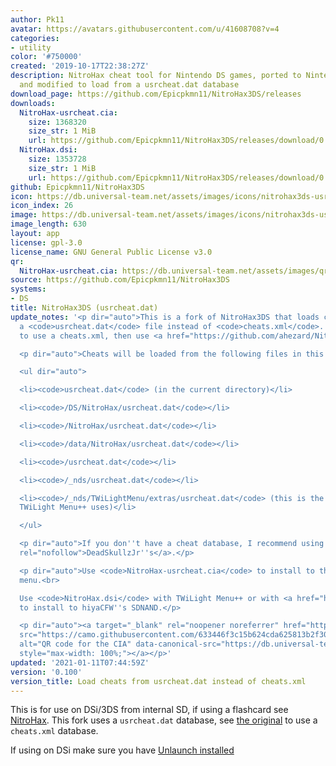 ```yaml
---
author: Pk11
avatar: https://avatars.githubusercontent.com/u/41608708?v=4
categories:
- utility
color: '#750000'
created: '2019-10-17T22:38:27Z'
description: NitroHax cheat tool for Nintendo DS games, ported to Nintendo DSi / 3DS
  and modified to load from a usrcheat.dat database
download_page: https://github.com/Epicpkmn11/NitroHax3DS/releases
downloads:
  NitroHax-usrcheat.cia:
    size: 1368320
    size_str: 1 MiB
    url: https://github.com/Epicpkmn11/NitroHax3DS/releases/download/0.100/NitroHax-usrcheat.cia
  NitroHax.dsi:
    size: 1353728
    size_str: 1 MiB
    url: https://github.com/Epicpkmn11/NitroHax3DS/releases/download/0.100/NitroHax.dsi
github: Epicpkmn11/NitroHax3DS
icon: https://db.universal-team.net/assets/images/icons/nitrohax3ds-usrcheat-dat.png
icon_index: 26
image: https://db.universal-team.net/assets/images/icons/nitrohax3ds-usrcheat-dat.png
image_length: 630
layout: app
license: gpl-3.0
license_name: GNU General Public License v3.0
qr:
  NitroHax-usrcheat.cia: https://db.universal-team.net/assets/images/qr/nitrohax-usrcheat-cia.png
source: https://github.com/Epicpkmn11/NitroHax3DS
systems:
- DS
title: NitroHax3DS (usrcheat.dat)
update_notes: '<p dir="auto">This is a fork of NitroHax3DS that loads cheats from
  a <code>usrcheat.dat</code> file instead of <code>cheats.xml</code>. If you want
  to use a cheats.xml, then use <a href="https://github.com/ahezard/NitroHax3DS/releases">ahezard/NitroHax3DS</a>.</p>

  <p dir="auto">Cheats will be loaded from the following files in this order:</p>

  <ul dir="auto">

  <li><code>usrcheat.dat</code> (in the current directory)</li>

  <li><code>/DS/NitroHax/usrcheat.dat</code></li>

  <li><code>/NitroHax/usrcheat.dat</code></li>

  <li><code>/data/NitroHax/usrcheat.dat</code></li>

  <li><code>/usrcheat.dat</code></li>

  <li><code>/_nds/usrcheat.dat</code></li>

  <li><code>/_nds/TWiLightMenu/extras/usrcheat.dat</code> (this is the same place
  TWiLight Menu++ uses)</li>

  </ul>

  <p dir="auto">If you don''t have a cheat database, I recommend using <a href="https://gbatemp.net/threads/deadskullzjrs-nds-cheat-databases.488711/"
  rel="nofollow">DeadSkullzJr''s</a>.</p>

  <p dir="auto">Use <code>NitroHax-usrcheat.cia</code> to install to the 3DS home
  menu.<br>

  Use <code>NitroHax.dsi</code> with TWiLight Menu++ or with <a href="https://github.com/JeffRuLz/TMFH/releases">TMFH</a>
  to install to hiyaCFW''s SDNAND.</p>

  <p dir="auto"><a target="_blank" rel="noopener noreferrer" href="https://camo.githubusercontent.com/633446f3c15b624cda625813b2f305338e7b85dc68712da43c79d9f8cc8d4ec9/68747470733a2f2f64622e756e6976657273616c2d7465616d2e6e65742f6173736574732f696d616765732f71722f6e6974726f6861782d75737263686561742d6369612e706e67"><img
  src="https://camo.githubusercontent.com/633446f3c15b624cda625813b2f305338e7b85dc68712da43c79d9f8cc8d4ec9/68747470733a2f2f64622e756e6976657273616c2d7465616d2e6e65742f6173736574732f696d616765732f71722f6e6974726f6861782d75737263686561742d6369612e706e67"
  alt="QR code for the CIA" data-canonical-src="https://db.universal-team.net/assets/images/qr/nitrohax-usrcheat-cia.png"
  style="max-width: 100%;"></a></p>'
updated: '2021-01-11T07:44:59Z'
version: '0.100'
version_title: Load cheats from usrcheat.dat instead of cheats.xml
---
```

This is for use on DSi/3DS from internal SD, if using a flashcard see [NitroHax](nitrohax). This fork uses a `usrcheat.dat` database, see [the original](nitrohax3ds) to use a `cheats.xml` database.

If using on DSi make sure you have [Unlaunch installed](https://dsi.cfw.guide/installing-unlaunch.html)
